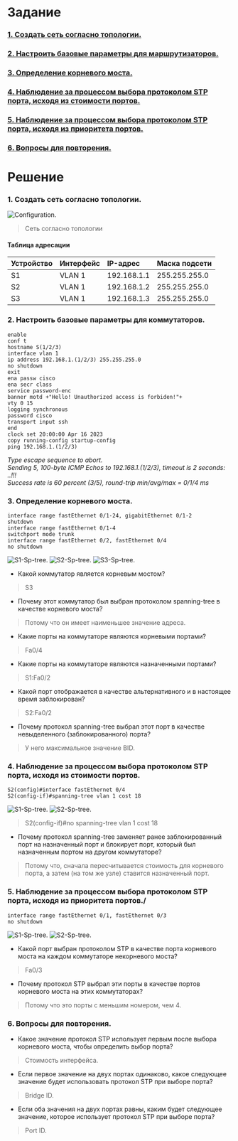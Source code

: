 # Задание
### [1. Создать сеть согласно топологии.](#1)
### [2. Настроить базовые параметры для маршрутизаторов.](#2)
### [3. Определение корневого моста.](#3)
### [4.	Наблюдение за процессом выбора протоколом STP порта, исходя из стоимости портов.](#4)
### [5. Наблюдение за процессом выбора протоколом STP порта, исходя из приоритета портов.](#5)
### [6. Вопросы для повторения.](#6)

# Решение   
### <a name="1"> 1. Создать сеть согласно топологии.</a>  

<image src="./scheme.PNG" alt="Configuration.">

> Сеть согласно топологии

#### Таблица адресации

| Устройство | Интерфейс | IP-адрес | Маска подсети |
| :----- | :----- | :----- | :----- |
| S1| VLAN 1 | 192.168.1.1 | 255.255.255.0 |
| S2| VLAN 1 | 192.168.1.2 | 255.255.255.0 |
| S3| VLAN 1 | 192.168.1.3 | 255.255.255.0 |
  
### <a name="2"> 2. Настроить базовые параметры для коммутаторов.</a>  
  ```
  enable  
  conf t  
  hostname S(1/2/3)  
  interface vlan 1  
  ip address 192.168.1.(1/2/3) 255.255.255.0  
  no shutdown  
  exit  
  ena passw cisco  
  ena secr class  
  service password-enc  
  banner motd +"Hello! Unauthorized access is forbiden!"+  
  vty 0 15  
  logging synchronous
  password cisco  
  transport input ssh  
  end  
  clock set 20:00:00 Apr 16 2023    
  copy running-config startup-config  
  ping 192.168.1.(1/2/3)  
  ```
  *Type escape sequence to abort.*  
  *Sending 5, 100-byte ICMP Echos to 192.168.1.(1/2/3), timeout is 2 seconds:*  
  *..!!!*  
  *Success rate is 60 percent (3/5), round-trip min/avg/max = 0/1/4 ms*   
  
### <a name="3"> 3. Определение корневого моста.</a>  
   ```
   interface range fastEthernet 0/1-24, gigabitEthernet 0/1-2  
   shutdown  
   interface range fastEthernet 0/1-4  
   switchport mode trunk  
   interface range fastEthernet 0/2, fastEthernet 0/4  
   no shutdown  
   ```
  <image src="./S1-Sp-tree1.PNG" alt="S1-Sp-tree.">   
  <image src="./S2-Sp-tree1.PNG" alt="S2-Sp-tree.">   
  <image src="./S3-Sp-tree1.PNG" alt="S3-Sp-tree.">   
    
  * Какой коммутатор является корневым мостом?  
  > S3  
    
  * Почему этот коммутатор был выбран протоколом spanning-tree в качестве корневого моста?
  > Потому что он имеет наименьшее значение адреса.  
   
  * Какие порты на коммутаторе являются корневыми портами?
  > Fa0/4  
    
  * Какие порты на коммутаторе являются назначенными портами?  
  > S1:Fa0/2  
    
  * Какой порт отображается в качестве альтернативного и в настоящее время заблокирован?  
  > S2:Fa0/2  
    
  * Почему протокол spanning-tree выбрал этот порт в качестве невыделенного (заблокированного) порта?
  > У него максимальное значение BID.    

### <a name="4"> 4.	Наблюдение за процессом выбора протоколом STP порта, исходя из стоимости портов.</a>
  ```
  S2(config)#interface fastEthernet 0/4  
  S2(config-if)#spanning-tree vlan 1 cost 18  
  ```
  <image src="./S1-Sp-tree2.PNG" alt="S1-Sp-tree.">   
  <image src="./S2-Sp-tree2.PNG" alt="S2-Sp-tree.">  
   
  > S2(config-if)#no spanning-tree vlan 1 cost 18  
  * Почему протокол spanning-tree заменяет ранее заблокированный порт на назначенный порт и блокирует порт, который был назначенным портом на другом коммутаторе?  
  > Потому что, сначала пересчитывается стоимость для корневого порта, а затем (на том же узле) ставится назначенный порт.  
    
### <a name="5"> 5. Наблюдение за процессом выбора протоколом STP порта, исходя из приоритета портов./</a>   
   ```
   interface range fastEthernet 0/1, fastEthernet 0/3  
   no shutdown   
   ``` 
   <image src="./S1-Sp-tree3.PNG" alt="S1-Sp-tree.">   
   <image src="./S2-Sp-tree-3.PNG" alt="S2-Sp-tree.">  
      
   * Какой порт выбран протоколом STP в качестве порта корневого моста на каждом коммутаторе некорневого моста?   
   > Fa0/3  
      
   * Почему протокол STP выбрал эти порты в качестве портов корневого моста на этих коммутаторах?   
   > Потому что это порты с меньшим номером, чем 4.  
      
### <a name="6"> 6. Вопросы для повторения.</a>    
   * Какое значение протокол STP использует первым после выбора корневого моста, чтобы определить выбор порта?  
   > Стоимость интерфейса.  
      
   * Если первое значение на двух портах одинаково, какое следующее значение будет использовать протокол STP при выборе порта?  
   > Bridge ID.  
      
   * Если оба значения на двух портах равны, каким будет следующее значение, которое использует протокол STP при выборе порта?  
   > Port ID.  
